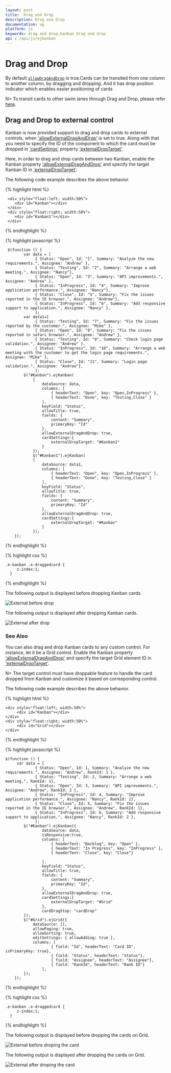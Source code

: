 ```yaml
---
layout: post
title:  Drag and Drop
description: Drag and Drop
documentation: ug
platform: js
keywords: drag and drop,kanban drag and drop
api : /api/js/ejkanban
---
```


# Drag and Drop

By default [`allowDragAndDrop`](https://help.syncfusion.com/api/js/ejkanban#members:allowdraganddrop) is true.Cards can be transited from one column to another column, by dragging and dropping. And it has drop position indicator which enables easier positioning of cards

N> To transit cards to other swim lanes through Drag and Drop, please refer [here](https://help.syncfusion.com/js/kanban/swimlanes#drag-and-drop-between-swim-lanes).

## Drag and Drop to external control

Kanban is now provided support to drag and drop cards to external controls, when ['allowExternalDragAndDrop'](https://help.syncfusion.com/api/js/ejkanban#members:allowexternaldraganddrop) is set to true.  Along with that you need to specify the ID of the component to which the card must be dropped in ['cardSettings'](https://help.syncfusion.com/api/js/ejkanban#members:cardSettings) property ['externalDropTarget'](https://help.syncfusion.com/api/js/ejkanban#members:cardsettings-externaldroptarget).

Here, in order to drag and drop cards between two Kanban, enable the Kanban property ['allowExternalDragAndDrop'](https://help.syncfusion.com/api/js/ejkanban#members:allowexternaldraganddrop) and specify the target Kanban ID in ['externalDropTarget'](https://help.syncfusion.com/api/js/ejkanban#members:cardsettings-externaldroptarget).

The following code example describes the above behavior. 

{% highlight html %}

     <div style="float:left; width:50%"> 
		<div id="Kanban"></div>
	 </div>
	 <div style="float:right; width:50%">
		<div id="Kanban1"></div>
	 </div>

{% endhighlight %}

{% highlight javascript %}

     $(function () {
            var data = [
                 { Status: "Open", Id: "1", Summary: "Analyze the new requirements.", Assignee: "Andrew" },
                 { Status: "Testing", Id: "2", Summary: "Arrange a web meeting.", Assignee: "Nancy"},
                 { Status: "Open", Id: "3", Summary: "API improvements.", Assignee: "Andrew" },
                 { Status: "InProgress", Id: "4", Summary: "Improve application performance.", Assignee: "Nancy"},
                 { Status: "Close", Id: "5", Summary: "Fix the issues reported in the IE browser.", Assignee: "Andrew"},
                 { Status: "InProgress", Id: "6", Summary: "Add responsive support to application.", Assignee: "Nancy" },
                 ];
            var data1=[
                 { Status: "Testing", Id: "7", Summary: "Fix the issues reported by the customer.", Assignee: "Mike" },
                 { Status: "Open", Id: "8", Summary: "Fix the issues reported in safari browser.", Assignee: "Andrew" },
                 { Status: "Testing", Id: "9", Summary: "Check login page validation.", Assignee: "Andrew" },
                 { Status: "InProgress", Id: "10", Summary: "Arrange a web meeting with the customer to get the login page requirements.", Assignee: "Mike" },
                 { Status: "Close", Id: "11", Summary: "Login page validation.", Assignee: "Andrew"},
                 ];
            $("#Kanban").ejKanban(
                {
                    dataSource: data,
					columns: [
                        { headerText: "Open", key: "Open,InProgress" },
                        { headerText: "Done", key: "Testing,Close" }
                    ],                                                           			
                    keyField: "Status",
					allowTitle: true,
					fields: {
					    content: "Summary",
					    primaryKey: "Id"
                    },
					allowExternalDragAndDrop: true,
					cardSettings:{
					    externalDropTarget: "#Kanban1"
					}
			    });
				$("#Kanban1").ejKanban(
                {
                    dataSource: data1,
					columns: [
                        { headerText: "Open", key: "Open,InProgress" },
                        { headerText: "Done", key: "Testing,Close" }
                    ],                                                           			
                    keyField: "Status",
					allowTitle: true,
					fields: {
					    content: "Summary",
					    primaryKey: "Id"
					},
					allowExternalDragAndDrop: true,
					cardSettings:{
					    externalDropTarget: "#Kanban"
					}
                });
        });

{% endhighlight %}

{% highlight css %}

    .e-kanban .e-draggedcard {
	     z-index:1;
	  }

{% endhighlight %}

The following output is displayed before dropping Kanban cards.

![External before drop](Drag_and_Drop_images/drag_and_drop_img2.png)

The following output is displayed after dropping Kanban cards.

![External after drop](Drag_and_Drop_images/drag_and_drop_img3.png)

### See Also

You can also drag and drop Kanban cards to any custom control. For instance, let it be a Grid control. Enable the Kanban property ['allowExternalDragAndDrop'](https://help.syncfusion.com/api/js/ejkanban#members:allowexternaldraganddrop) and specify the target Grid element ID in ['externalDropTarget'](https://help.syncfusion.com/api/js/ejkanban#members:cardsettings-externaldroptarget).

N> The target control must have droppable feature to handle the card dropped from Kanban and customize it based on corresponding control. 

The following code example describes the above behavior. 


{% highlight html %}

    <div style="float:left; width:50%">
         <div id="Kanban"></div>
    </div>
    <div style="float:right; width:50%">
         <div id="Grid"></div>
    </div>

{% endhighlight %}

{% highlight javascript %}

    $(function () {
		 var data = [
                 { Status: "Open", Id: 1, Summary: "Analyze the new requirements.", Assignee: "Andrew", RankId: 1 },
                 { Status: "Testing", Id: 2, Summary: "Arrange a web meeting.", RankId: 1},
                 { Status: "Open", Id: 3, Summary: "API improvements.", Assignee: "Andrew", RankId: 2 },
                 { Status: "InProgress", Id: 4, Summary: "Improve application performance.", Assignee: "Nancy", RankId: 1},
                 { Status: "Close", Id: 5, Summary: "Fix the issues reported in the IE browser.", Assignee: "Andrew", RankId: 1},
                 { Status: "InProgress", Id: 6, Summary: "Add responsive support to application.", Assignee: "Nancy", RankId: 2 },
                 ];
            $("#Kanban").ejKanban({
                    dataSource: data,
					isResponsive:true,
                    columns: [
                        { headerText: "Backlog", key: "Open" },
                        { headerText: "In Progress", key: "InProgress" },
						{ headerText: "Close", key: "Close"}
                       
                    ],                                                           			
                    keyField: "Status",
					allowTitle: true,
					fields: {
					    content: "Summary",
					    primaryKey: "Id",  
					},
					allowExternalDragAndDrop: true,
					cardSettings:{
					    externalDropTarget: "#Grid"
					},
					cardDragStop: "cardDrop"
			});
		    $("#Grid").ejGrid({
                dataSource: [],
                allowPaging: true,
                allowSorting: true,
				editSettings: { allowAdding: true },
				columns: [
                        { field: "Id", headerText: "Card ID", isPrimaryKey: true},
                        { field: "Status", headerText: "Status"},
                        { field: "Assignee", headerText: "Assignee"},
                        { field: "RankId", headerText: "Rank ID"}
                    ],
            });
        });

{% endhighlight %}

{% highlight css %}

    .e-kanban .e-draggedcard {
	     z-index:1;
	  }

{% endhighlight %}

The following output is displayed before dropping the cards on Grid.

![External before droping the card](Drag_and_Drop_images/drag_and_drop_img4.png)

The following output is displayed after dropping the cards on Grid.

![External after droping the card](Drag_and_Drop_images/drag_and_drop_img5.png)